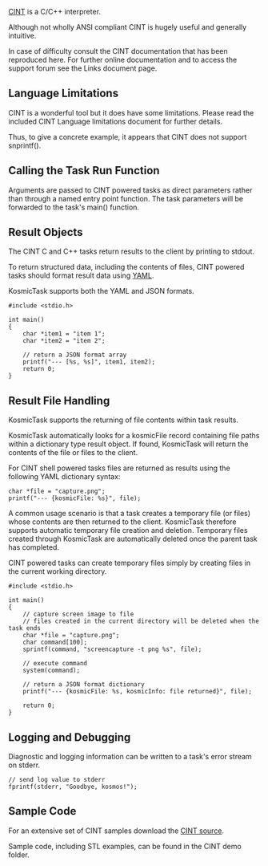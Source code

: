 
[CINT](http://root.cern.ch/drupal/content/cint) is a C/C++ interpreter.

Although not wholly ANSI compliant CINT is hugely useful and generally intuitive.

In case of difficulty consult the CINT documentation that has been reproduced here. For further online documentation and to access the support forum see the Links document page.


Language Limitations 
---------------------

CINT is a wonderful tool but it does have some limitations. Please read the included CINT Language limitations document for further details.

Thus, to give a concrete example, it appears that CINT does not support snprintf().

Calling the Task Run Function
-----------------------------

Arguments are passed to CINT powered tasks as direct parameters rather than through a named entry point function. The task parameters will be forwarded to the task's main() function.

Result Objects
--------------

The CINT C and C++ tasks return results to the client by printing to stdout.

To return structured data, including the contents of files, CINT powered tasks should format result data using [YAML](http://en.wikipedia.org/wiki/YAML).

KosmicTask supports both the YAML and JSON formats.

	#include <stdio.h>
	
	int main() 
	{
		char *item1 = "item 1";
		char *item2 = "item 2";
		
		// return a JSON format array
		printf("--- [%s, %s]", item1, item2);
	    return 0;
	}
	
Result File Handling
--------------------

KosmicTask supports the returning of file contents within task results. 

KosmicTask automatically looks for a kosmicFile record containing file paths within a dictionary type result object. If found, KosmicTask will return the contents of the file or files to the client.

For CINT shell powered tasks files are returned as results using the following YAML dictionary syntax:

	char *file = "capture.png";
	printf("--- {kosmicFile: %s}", file);


A common usage scenario is that a task creates a temporary file (or files) whose contents are then returned to the client. KosmicTask therefore supports automatic temporary file creation and deletion. Temporary files created through KosmicTask are automatically deleted once the parent task has completed.

CINT powered tasks can create temporary files simply by creating files in the current working directory.

	#include <stdio.h>
	
	int main() 
	{
		// capture screen image to file
		// files created in the current directory will be deleted when the task ends
		char *file = "capture.png";
		char command[100];
		sprintf(command, "screencapture -t png %s", file);
		
		// execute command
		system(command);
		
		// return a JSON format dictionary
		printf("--- {kosmicFile: %s, kosmicInfo: file returned}", file);
		
	    return 0;
	}


Logging and Debugging
---------------------

Diagnostic and logging information can be written to a task's error stream on stderr. 

	// send log value to stderr
	fprintf(stderr, "Goodbye, kosmos!");


Sample Code
-----------

For an extensive set of CINT samples download the [CINT source](http://root.cern.ch/drupal/content/cint).

Sample code, including STL examples, can be found in the CINT demo folder.
